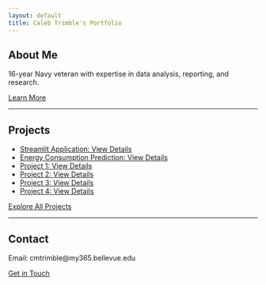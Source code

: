 ```yaml
---
layout: default
title: Caleb Trimble's Portfolio
---
```


<section id="about">
    <h2>About Me</h2>
    <p>16-year Navy veteran with expertise in data analysis, reporting, and research.</p>
    <a href="/about/">Learn More</a>
</section>

<hr>

<section id="projects">
    <h2>Projects</h2>
    <ul>
        <li><a href="/predictive-app/">Streamlit Application: View Details</a></li>
        <li><a href="/EIA_EDA_PRED.md/">Energy Consumption Prediction: View Details</a></li>
        <li><a href="/project1/">Project 1: View Details</a></li>
        <li><a href="/project2/">Project 2: View Details</a></li>
        <li><a href="/project3/">Project 3: View Details</a></li>
        <li><a href="/Tornado_Corr/">Project 4: View Details</a></li>
    </ul>
    <p><a href="/project/">Explore All Projects</a></p>
</section>

<hr>

<section id="contact">
    <h2>Contact</h2>
    <p>Email: cmtrimble@my365.bellevue.edu</p>
    <a href="/contact/">Get in Touch</a>
</section>
